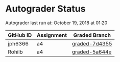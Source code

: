 # Autograder Status
Autograder last run at: October 19, 2018 at 01:20

| GitHub ID | Assignment | Graded Branch |
|-----------|------------|---------------|
| jph6366 | a4 | [graded-7d4355](https://github.com/Fall2018COMP401-001/a4-jph6366/tree/graded-7d4355) | 
| Rohilb | a4 | [graded-5a644e](https://github.com/Fall2018COMP401-001/a4-Rohilb/tree/graded-5a644e) | 
